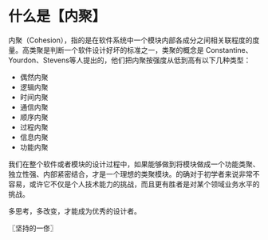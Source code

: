 # 什么是【内聚】
内聚（Cohesion），指的是在软件系统中一个模块内部各成分之间相关联程度的度量。高类聚是判断一个软件设计好坏的标准之一，类聚的概念是 Constantine、Yourdon、Stevens等人提出的，他们把内聚按强度从低到高有以下几种类型：

* 偶然内聚
* 逻辑内聚
* 时间内聚
* 通信内聚
* 顺序内聚
* 过程内聚
* 信息内聚
* 功能内聚

我们在整个软件或者模块的设计过程中，如果能够做到将模块做成一个功能类聚、独立性强、内部紧密结合，才是一个理想的类聚模块。的确对于初学者来说非常不容易，或许它不仅是个人技术能力的挑战，而且更有胜者是对某个领域业务水平的挑战。

多思考，多改变，才能成为优秀的设计者。

〖坚持的一俢〗